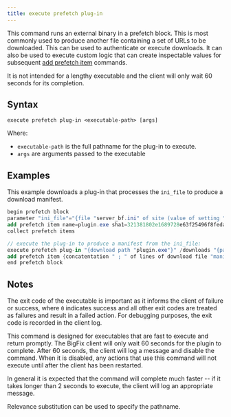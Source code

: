 ```yaml
---
title: execute prefetch plug-in
---
```


This command runs an external binary in a prefetch block. This is most commonly
used to produce another file containing a set of URLs to be downloaded. This can
be used to authenticate or execute downloads. It can also be used to execute
custom logic that can create inspectable values for subsequent [add prefetch
item](./add-prefetch-item.html) commands.

It is not intended for a lengthy executable and the client will only wait 60
seconds for its completion. 

## Syntax

    execute prefetch plug-in <executable-path> [args]

Where:

* `executable-path` is the full pathname for the plug-in to execute.
* `args` are arguments passed to the executable

## Examples

This example downloads a plug-in that processes the `ini_file` to produce a
download manifest.

```actionscript
begin prefetch block
parameter "ini_file"="{file "server_bf.ini" of site (value of setting "MyCustomSite") of client}"
add prefetch item name=plugin.exe sha1=321381802e1689728e63f25496f8feda98cb3c6e size=1573 url=http://mysite/myplugin.exe
collect prefetch items

// execute the plug-in to produce a manifest from the ini_file:
execute prefetch plug-in "{download path "plugin.exe"}" /downloads "{parameter "ini_file"}" "{download path "manifest"}"
add prefetch item {concatentation " ; " of lines of download file "manifest"}
end prefetch block
```

## Notes

The exit code of the executable is important as it informs the client of failure
or success, where `0` indicates success and all other exit codes are treated as
failures and result in a failed action. For debugging purposes, the exit code is
recorded in the client log.

This command is designed for executables that are fast to execute and return
promptly. The BigFix client will only wait 60 seconds for the plugin to
complete. After 60 seconds, the client will log a message and disable the
command. When it is disabled, any actions that use this command will not execute
until after the client has been restarted.

In general it is expected that the command will complete much faster -- if it
takes longer than 2 seconds to execute, the client will log an appropriate
message.

Relevance substitution can be used to specify the pathname.
